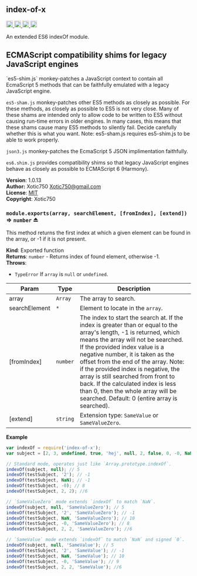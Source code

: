 <a name="module_index-of-x"></a>
## index-of-x
<a href="https://travis-ci.org/Xotic750/index-of-x"
title="Travis status">
<img src="https://travis-ci.org/Xotic750/index-of-x.svg?branch=master"
alt="Travis status" height="18">
</a>
<a href="https://david-dm.org/Xotic750/index-of-x"
title="Dependency status">
<img src="https://david-dm.org/Xotic750/index-of-x.svg"
alt="Dependency status" height="18"/>
</a>
<a href="https://david-dm.org/Xotic750/index-of-x#info=devDependencies"
title="devDependency status">
<img src="https://david-dm.org/Xotic750/index-of-x/dev-status.svg"
alt="devDependency status" height="18"/>
</a>
<a href="https://badge.fury.io/js/index-of-x" title="npm version">
<img src="https://badge.fury.io/js/index-of-x.svg"
alt="npm version" height="18">
</a>

An extended ES6 indexOf module.

<h2>ECMAScript compatibility shims for legacy JavaScript engines</h2>
`es5-shim.js` monkey-patches a JavaScript context to contain all EcmaScript 5
methods that can be faithfully emulated with a legacy JavaScript engine.

`es5-sham.js` monkey-patches other ES5 methods as closely as possible.
For these methods, as closely as possible to ES5 is not very close.
Many of these shams are intended only to allow code to be written to ES5
without causing run-time errors in older engines. In many cases,
this means that these shams cause many ES5 methods to silently fail.
Decide carefully whether this is what you want. Note: es5-sham.js requires
es5-shim.js to be able to work properly.

`json3.js` monkey-patches the EcmaScript 5 JSON implimentation faithfully.

`es6.shim.js` provides compatibility shims so that legacy JavaScript engines
behave as closely as possible to ECMAScript 6 (Harmony).

**Version**: 1.0.13  
**Author:** Xotic750 <Xotic750@gmail.com>  
**License**: [MIT](&lt;https://opensource.org/licenses/MIT&gt;)  
**Copyright**: Xotic750  
<a name="exp_module_index-of-x--module.exports"></a>
### `module.exports(array, searchElement, [fromIndex], [extend])` ⇒ <code>number</code> ⏏
This method returns the first index at which a given element can be found
in the array, or -1 if it is not present.

**Kind**: Exported function  
**Returns**: <code>number</code> - Returns index of found element, otherwise -1.  
**Throws**:

- <code>TypeError</code> If `array` is `null` or `undefined`.


| Param | Type | Description |
| --- | --- | --- |
| array | <code>Array</code> | The array to search. |
| searchElement | <code>\*</code> | Element to locate in the `array`. |
| [fromIndex] | <code>number</code> | The index to start the search at. If the  index is greater than or equal to the array's length, -1 is returned,  which means the array will not be searched. If the provided index value is  a negative number, it is taken as the offset from the end of the array.  Note: if the provided index is negative, the array is still searched from  front to back. If the calculated index is less than 0, then the whole  array will be searched. Default: 0 (entire array is searched). |
| [extend] | <code>string</code> | Extension type: `SameValue` or `SameValueZero`. |

**Example**  
```js
var indexOf = require('index-of-x');
var subject = [2, 3, undefined, true, 'hej', null, 2, false, 0, -0, NaN];

// Standard mode, operates just like `Array.prototype.indexOf`.
indexOf(subject, null); // 5
indexOf(testSubject, '2'); // -1
indexOf(testSubject, NaN); // -1
indexOf(testSubject, -0); // 8
indexOf(testSubject, 2, 2); //6

// `SameValueZero` mode extends `indexOf` to match `NaN`.
indexOf(subject, null, 'SameValueZero'); // 5
indexOf(testSubject, '2', 'SameValueZero'); // -1
indexOf(testSubject, NaN, 'SameValueZero'); // 10
indexOf(testSubject, -0, 'SameValueZero'); // 8
indexOf(testSubject, 2, 2, 'SameValueZero'); //6

// `SameValue` mode extends `indexOf` to match `NaN` and signed `0`.
indexOf(subject, null, 'SameValue'); // 5
indexOf(testSubject, '2', 'SameValue'); // -1
indexOf(testSubject, NaN, 'SameValue'); // 10
indexOf(testSubject, -0, 'SameValue'); // 9
indexOf(testSubject, 2, 2, 'SameValue'); //6
```
